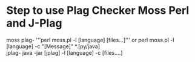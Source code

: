 # Step to use Plag Checker Moss Perl and J-Plag
moss plag-
		'''perl moss.pl -l [language] [files...]'''
	or	perl moss.pl -l [language] -c "[Message]" *.[py/java]			
jplag-
		java -jar [jplag] -l [language] -c [files....]
